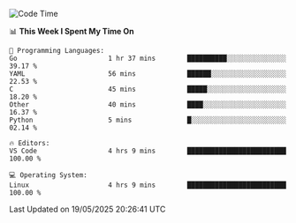 
<!--START_SECTION:waka-->
![Code Time](http://img.shields.io/badge/Code%20Time-761%20hrs%2043%20mins-blue)

📊 **This Week I Spent My Time On** 

```text
💬 Programming Languages: 
Go                       1 hr 37 mins        ██████████░░░░░░░░░░░░░░░   39.17 % 
YAML                     56 mins             ██████░░░░░░░░░░░░░░░░░░░   22.53 % 
C                        45 mins             █████░░░░░░░░░░░░░░░░░░░░   18.20 % 
Other                    40 mins             ████░░░░░░░░░░░░░░░░░░░░░   16.37 % 
Python                   5 mins              █░░░░░░░░░░░░░░░░░░░░░░░░   02.14 % 

🔥 Editors: 
VS Code                  4 hrs 9 mins        █████████████████████████   100.00 % 

💻 Operating System: 
Linux                    4 hrs 9 mins        █████████████████████████   100.00 % 
```


 Last Updated on 19/05/2025 20:26:41 UTC
<!--END_SECTION:waka-->

